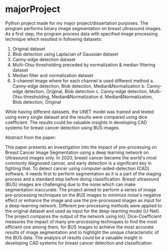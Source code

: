 # majorProject
 
Python project made for my major project/dissertation purposes. The program performs binary image segmentation on breast ultrasound images.
As a first step, the program process data with specified image processing technique which resulted in following datasets:
1. Original dataset
2. Blob detection using Laplacian of Gaussian dataset
3. Canny-edge detection dataset
4. Multi-Otsu thresholding preceded by normalization & median filtering dataset
5. Median filter and normalization dataset
6. 3-channel image where for each channel is used different method
 a. Canny-edge detection, Blob detection, Median&Normalization
 b. Canny-edge detection, Original, Blob detection
 c. Canny-edge detection, Multi-Otsu thresholding, Median&Normalization
 d. Median&Normalization, Blob detection, Original

While having different datasets, the UNET model was trained and tested using every single dataset and the results were
compared using dice coefficient. The results could be valuable insights in developing CAD systems for breast cancer detection using BUS images.


Abstract from the paper:

This paper presents an investigation into the impact of pre-processing on Breast Cancer
Image Segmentation using a deep learning network on Ultrasound images only. In 2020,
breast cancer became the world's most commonly diagnosed cancer, and early detection is
a significant key in fighting that. To detect cancer using computer-aided-detection (CAD)
software, it needs first to perform segmentation as it is a part of the staging process and a
standard step before doing classification. Breast ultrasound (BUS) images are challenging
due to the noise which can make segmentation inaccurate. The project aimed to perform a
series of image pre-processing techniques on the BUS images to minimize noise's negative
effect or enhance the image and use the pre-processed images as input for a deep-learning
network. Different pre-processing methods were applied to the original dataset and used as
input for the deep-learning model (U-Net). The project compares the output of the network
using IoU, Dice-Coefficient measures the impact of many pre-processing techniques to find
the most efficient one among them, for BUS images to achieve the most accurate results of
image segmentation and to highlight the unique characteristic of the BUS data. The analysis
of results could be a valuable insight in developing CAD systems for breast cancer detection
and classification. 
